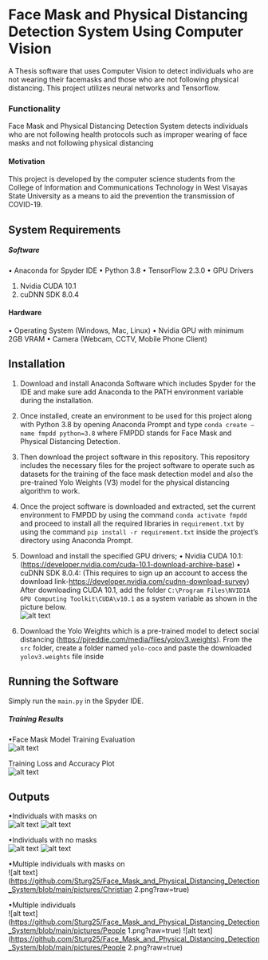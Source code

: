# Face Mask and Physical Distancing Detection System Using Computer Vision
A Thesis software that uses Computer Vision to detect individuals who are not wearing their facemasks and those who are not following physical distancing. This project utilizes neural networks and Tensorflow.

### Functionality
Face Mask and Physical Distancing Detection System detects individuals who are not following health protocols such as improper wearing of face masks and not following physical distancing

#### Motivation
This project is developed by the computer science students from the College of Information and Communications Technology in West Visayas State University as a means to aid the prevention the transmission of COVID-19. 


## System Requirements
##### Software
•	Anaconda for Spyder IDE
•	Python 3.8
•	TensorFlow 2.3.0
•	GPU Drivers
1.	Nvidia CUDA 10.1
2.	cuDNN SDK 8.0.4

#### Hardware
•	Operating System (Windows, Mac, Linux)
•	Nvidia GPU with minimum 2GB VRAM
•	Camera (Webcam, CCTV, Mobile Phone Client)

## Installation 
1.	Download and install Anaconda Software which includes Spyder for the IDE and make sure add Anaconda to the PATH environment variable during the installation.

2.	Once installed, create an environment to be used for this project along with Python 3.8 by opening Anaconda Prompt and type `conda create –name fmpdd python=3.8` where FMPDD stands for Face Mask and Physical Distancing Detection. 

3.	Then download the project software in this repository. This repository includes the necessary files for the project software to operate such as datasets for the training of the face mask detection model and also the pre-trained Yolo Weights (V3) model for the physical distancing algorithm to work.

4.	Once the project software is downloaded and extracted, set the current environment to FMPDD by using the command `conda activate fmpdd` and proceed to install all the required libraries in `requirement.txt` by using the command `pip install -r requirement.txt` inside the project’s directory using Anaconda Prompt.

5.	Download and install the specified GPU drivers;
•	Nvidia CUDA 10.1:
(https://developer.nvidia.com/cuda-10.1-download-archive-base)
•	cuDNN SDK 8.0.4: (This requires to sign up an account to access the download link-https://developer.nvidia.com/cudnn-download-survey)
After downloading CUDA 10.1, add the folder `C:\Program Files\NVIDIA GPU Computing Toolkit\CUDA\v10.1` as a system variable as shown in the picture below. <br/>
![alt text](https://github.com/Sturg25/Face_Mask_and_Physical_Distancing_Detection_System/blob/main/pictures/PATH.PNG?raw=true)

6. Download the Yolo Weights which is a pre-trained model to detect social distancing (https://pjreddie.com/media/files/yolov3.weights). From the `src` folder, create a folder named `yolo-coco` and paste the downloaded `yolov3.weights` file inside

## Running the Software
Simply run the `main.py` in the Spyder IDE.

##### Training Results
•Face Mask Model Training Evaluation <br/>
![alt text](https://github.com/Sturg25/Face_Mask_and_Physical_Distancing_Detection_System/blob/main/pictures/Face_Mask_Model_Training_Evaluation.png?raw=true) <br/>

Training Loss and Accuracy Plot <br/>
![alt text](https://github.com/Sturg25/Face_Mask_and_Physical_Distancing_Detection_System/blob/main/pictures/Training_Loss_and_Accuracy_Plot.png?raw=true) <br/>

## Outputs
•Individuals with masks on <br/>
![alt text](https://github.com/Sturg25/Face_Mask_and_Physical_Distancing_Detection_System/blob/main/pictures/Flora.png?raw=true)
![alt text](https://github.com/Sturg25/Face_Mask_and_Physical_Distancing_Detection_System/blob/main/pictures/Marriane.png?raw=true)<br/>

•Individuals with no masks <br/>
![alt text](https://github.com/Sturg25/Face_Mask_and_Physical_Distancing_Detection_System/blob/main/pictures/Hugo.png?raw=true)
![alt text](https://github.com/Sturg25/Face_Mask_and_Physical_Distancing_Detection_System/blob/main/pictures/Christian.png?raw=true)<br/>

•Multiple individuals with masks on <br/>
![alt text](https://github.com/Sturg25/Face_Mask_and_Physical_Distancing_Detection_System/blob/main/pictures/Christian 2.png?raw=true)<br/>

•Multiple individuals <br/>
![alt text](https://github.com/Sturg25/Face_Mask_and_Physical_Distancing_Detection_System/blob/main/pictures/People 1.png?raw=true)
![alt text](https://github.com/Sturg25/Face_Mask_and_Physical_Distancing_Detection_System/blob/main/pictures/People 2.png?raw=true)

